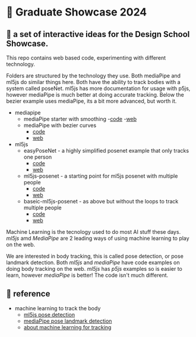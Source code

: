 # 🧨 Graduate Showcase 2024

## 🚀 a set of interactive ideas for the Design School Showcase.

This repo contains web based code, experimenting with different technology.

Folders are structured by the technology they use. Both mediaPipe and ml5js do similar things here. Both have the ability to track bodies with a system called poseNet. ml5js has more documentation for usage with p5js, however mediaPipe is much better at doing accurate tracking. Below the bezier example uses mediaPipe, its a bit more advanced, but worth it.

- mediapipe
  - mediaPipe starter with smoothing -[code](https://github.com/amcc/graduate-showcase-2024/blob/main/machine-learning/mediapipe/poseLandmarks/) -[web](https://lab.amcc.io/graduate-showcase-2024/machine-learning/mediapipe/poseLandmarks/)
  - mediaPipe with bezier curves
    - [code](https://github.com/amcc/graduate-showcase-2024/blob/main/machine-learning/mediapipe/poseLandmarks-hand-bezier/)
    - [web](https://lab.amcc.io/graduate-showcase-2024/machine-learning/mediapipe/poseLandmarks-hand-bezier/)
- ml5js
  - easyPoseNet - a highly simplified posenet example that only tracks one person
    - [code](https://github.com/amcc/graduate-showcase-2024/blob/main/machine-learning/ml5js/easyposenet/)
    - [web](https://lab.amcc.io/graduate-showcase-2024/machine-learning/ml5js/easyposenet/)
  - ml5js-posenet - a starting point for ml5js posenet with multiple people
    - [code](https://github.com/amcc/graduate-showcase-2024/blob/main/machine-learning/ml5js/ml5js-posenet/)
    - [web](https://lab.amcc.io/graduate-showcase-2024/machine-learning/ml5js/ml5js-posenet/)
  - baseic-ml5js-posenet - as above but without the loops to track multiple people
    - [code](https://github.com/amcc/graduate-showcase-2024/blob/main/machine-learning/ml5js/ml5js-posenet/)
    - [web](https://lab.amcc.io/graduate-showcase-2024/machine-learning/ml5js/ml5js-posenet/)

Machine Learning is the tecnology used to do most AI stuff these days. _ml5js_ amd _MediaPipe_ are 2 leading ways of using machine learning to play on the web.

We are interested in body tracking, this is called pose detection, or pose landmark detection. Both _ml5js_ and _mediaPipe_ have code examples on doing body tracking on the web.
_ml5js_ has _p5js_ examples so is easier to learn, however _mediaPipe_ is better! The code isn't much different.

## 👀 reference

- machine learning to track the body
  - [ml5js pose detection](https://learn.ml5js.org/#/reference/posenet)
  - [mediaPipe pose landmark detection](https://mediapipe-studio.webapps.google.com/demo/pose_landmarker)
  - [about machine learning for tracking](https://coding.amcc.io/#machine-learning)
